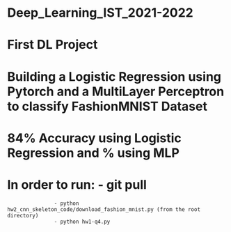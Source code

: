 # Deep_Learning_IST_2021-2022

# First DL Project

# Building a Logistic Regression using Pytorch and a MultiLayer Perceptron to classify FashionMNIST Dataset

# 84% Accuracy using Logistic Regression and % using MLP

# In order to run: - git pull
				   - python hw2_cnn_skeleton_code/download_fashion_mnist.py (from the root directory)
				   - python hw1-q4.py